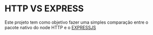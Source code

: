 # HTTP VS EXPRESS

Este projeto tem como objetivo fazer uma simples comparação entre o pacote nativo do node HTTP e o [EXPRESSJS](http://expressjs.com/pt-br/)
